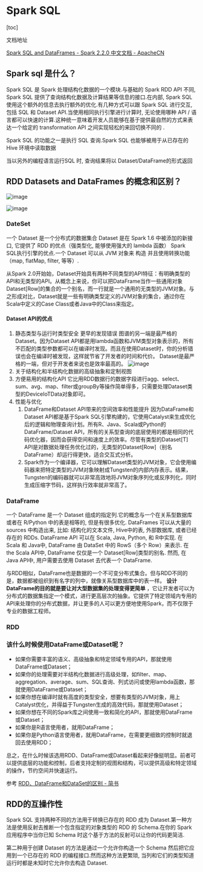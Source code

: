 # Spark SQL

[toc]

文档地址

[Spark SQL and DataFrames - Spark 2.2.0 中文文档 - ApacheCN](http://spark.apachecn.org/docs/cn/2.2.0/sql-programming-guide.html)

## Spark sql 是什么？

Spark SQL 是 Spark 处理结构化数据的一个模块.与基础的 Spark RDD API 不同, Spark SQL 提供了查询结构化数据及计算结果等信息的接口.在内部, Spark SQL 使用这个额外的信息去执行额外的优化.有几种方式可以跟 Spark SQL 进行交互, 包括 SQL 和 Dataset API.当使用相同执行引擎进行计算时, 无论使用哪种 API / 语言都可以快速的计算.这种统一意味着开发人员能够在基于提供最自然的方式来表达一个给定的 transformation API 之间实现轻松的来回切换不同的 .

Spark SQL 的功能之一是执行 SQL 查询.Spark SQL 也能够被用于从已存在的 Hive 环境中读取数据

当以另外的编程语言运行SQL 时, 查询结果将以 Dataset/DataFrame的形式返回

## RDD Datasets and DataFrames 的概念和区别？

![image](http://static.lovedata.net/jpg/2018/6/30/12b6c98673ad154e2de0a741fe012b92.jpg-wm)

![image](http://static.lovedata.net/jpg/2018/6/30/bb2f7bee46b8c557ed722937adb7ea77.jpg-wm)


### DateSet


一个 Dataset 是一个分布式的数据集合 Dataset 是在 Spark 1.6 中被添加的新接口, 它提供了 RDD 的优点（强类型化, 能够使用强大的 lambda 函数）  Spark SQL执行引擎的优点.一个 Dataset 可以从 JVM 对象来 构造 并且使用转换功能（map, flatMap, filter, 等等）.

从Spark 2.0开始始，Dataset开始具有两种不同类型的API特征：有明确类型的API和无类型的API。从概念上来说，你可以把DataFrame当作一些通用对象Dataset[Row]的集合的一个别名，而一行就是一个通用的无类型的JVM对象。与之形成对比，Dataset就是一些有明确类型定义的JVM对象的集合，通过你在Scala中定义的Case Class或者Java中的Class来指定。

#### Dataset API的优点

1. 静态类型与运行时类型安全  更早的发现错误  图谱的另一端是最严格的Dataset。因为Dataset API都是用lambda函数和JVM类型对象表示的，所有不匹配的类型参数都可以在编译时发现。而且在使用Dataset时，你的分析错误也会在编译时被发现，这样就节省了开发者的时间和代价。 Dataset是最严格的一端，但对于开发者来说也是效率最高的。 ![image](http://static.lovedata.net/jpg/2018/6/30/0901282d05ea829125c01afa9d501c86.jpg-wm)
2. 关于结构化和半结构化数据的高级抽象和定制视图
3. 方便易用的结构化API  它比用RDD数据行的数据字段进行agg、select、sum、avg、map、filter或groupBy等操作简单得多，只需要处理Dataset类型的DeviceIoTData对象即可。
4. 性能与优化
    1. DataFrame和Dataset API带来的空间效率和性能提升 因为DataFrame和Dataset API都是基于Spark SQL引擎构建的，它使用Catalyst来生成优化后的逻辑和物理查询计划。所有R、Java、Scala或Python的DataFrame/Dataset API，所有的关系型查询的底层使用的都是相同的代码优化器，因而会获得空间和速度上的效率。尽管有类型的Dataset[T] API是对数据处理任务优化过的，无类型的Dataset[Row]（别名DataFrame）却运行得更快，适合交互式分析。
    2. Spark作为一个编译器，它可以理解Dataset类型的JVM对象，它会使用编码器来把特定类型的JVM对象映射成Tungsten的内部内存表示。结果，Tungsten的编码器就可以非常高效地将JVM对象序列化或反序列化，同时生成压缩字节码，这样执行效率就非常高了。

### DataFrame

一个 DataFrame 是一个 Dataset 组成的指定列.它的概念与一个在关系型数据库或者在 R/Python 中的表是相等的, 但是有很多优化. DataFrames 可以从大量的 sources 中构造出来, 比如: 结构化的文本文件, Hive中的表, 外部数据库, 或者已经存在的 RDDs. DataFrame API 可以在 Scala, Java, Python, 和 R中实现. 在 Scala 和 Java中, DataFrame 由 DataSet 中的 RowS（多个 Row）来表示. 在 the Scala API中, DataFrame 仅仅是一个 Dataset[Row]类型的别名. 然而, 在 Java API中, 用户需要去使用 Dataset<Row> 去代表一个 DataFrame.

与RDD相似，DataFrame也是数据的一个不可变分布式集合。但与RDD不同的是，数据都被组织到有名字的列中，就像关系型数据库中的表一样。 **设计DataFrame的目的就是要让对大型数据集的处理变得更简单** ，它让开发者可以为分布式的数据集指定一个模式，进行更高层次的抽象。它提供了特定领域内专用的API来处理你的分布式数据，并让更多的人可以更方便地使用Spark，而不仅限于专业的数据工程师。

### RDD

### 该什么时候使用DataFrame或Dataset呢？

- 如果你需要丰富的语义、高级抽象和特定领域专用的API，那就使用DataFrame或Dataset；
- 如果你的处理需要对半结构化数据进行高级处理，如filter、map、aggregation、average、sum、SQL查询、列式访问或使用lambda函数，那就使用DataFrame或Dataset；
- 如果你想在编译时就有高度的类型安全，想要有类型的JVM对象，用上Catalyst优化，并得益于Tungsten生成的高效代码，那就使用Dataset；
- 如果你想在不同的Spark库之间使用一致和简化的API，那就使用DataFrame或Dataset；
- 如果你是R语言使用者，就用DataFrame；
- 如果你是Python语言使用者，就用DataFrame，在需要更细致的控制时就退回去使用RDD；

总之，在什么时候该选用RDD、DataFrame或Dataset看起来好像挺明显。前者可以提供底层的功能和控制，后者支持定制的视图和结构，可以提供高级和特定领域的操作，节约空间并快速运行。

参考
[RDD、DataFrame和DataSet的区别 - 简书](https://www.jianshu.com/p/c0181667daa0)


## RDD的互操作性

Spark SQL 支持两种不同的方法用于转换已存在的 RDD 成为 Dataset.第一种方法是使用反射去推断一个包含指定的对象类型的 RDD 的 Schema.在你的 Spark 应用程序中当你已知 Schema 时这个基于方法的反射可以让你的代码更简洁.

第二种用于创建 Dataset 的方法是通过一个允许你构造一个 Schema 然后把它应用到一个已存在的 RDD 的编程接口.然而这种方法更繁琐, 当列和它们的类型知道运行时都是未知时它允许你去构造 Dataset.